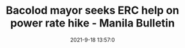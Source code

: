 ---
"title": "Bacolod mayor seeks ERC help on power rate hike - Manila Bulletin"
"date": "2021-9-18 13:57:0"
"feed_name": "GOOGLENEWSDRILLING"
"feed_website": "https://news.google.com/search?q=drilling%2Bincident&hl=en-US&gl=US&ceid=US:en"
"feed_rss": "https://news.google.com/rss/search?q=drilling%2Bincident&hl=en-US&gl=US&ceid=US:en"
"link": "https://mb.com.ph/2021/09/18/bacolod-mayor-seeks-erc-help-on-power-rate-hike/?utm_source=rss&utm_medium=rss&utm_campaign=bacolod-mayor-seeks-erc-help-on-power-rate-hike"
"file": "_posts/2021-1-1-35cc6efc63e6dd4309f5b334a45d715f812dd39d.md"
"accident": "0"
"drilling": "0"
"dead": "0"
"injured": "0"
---